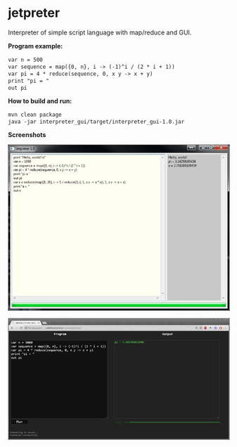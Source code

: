 # jetpreter
Interpreter of simple script language with map/reduce and GUI.

**Program example:**
```
var n = 500
var sequence = map({0, n}, i -> (-1)^i / (2 * i + 1))
var pi = 4 * reduce(sequence, 0, x y -> x + y)
print "pi = "
out pi
```
**How to build and run:**
```
mvn clean package
java -jar interpreter_gui/target/interpreter_gui-1.0.jar
```

**Screenshots**

![Windows](https://github.com/borunovv/jetpreter/blob/master/screenshots/win01.jpg "Version 1.0 on Windows")

![Web](https://github.com/borunovv/jetpreter/blob/master/screenshots/web01.jpg "Version 1.0 on Web")
